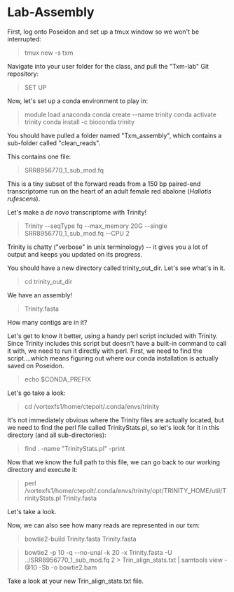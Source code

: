 # Lab-Assembly

First, log onto Poseidon and set up a tmux window so we won't be interrupted:

>tmux new -s txm

Navigate into your user folder for the class, and pull the "Txm-lab" Git repository:

>SET UP

Now, let's set up a conda environment to play in:

>module load anaconda
>conda create --name trinity
>conda activate trinity
>conda install -c bioconda trinity

You should have pulled a folder named "Txm_assembly", which contains a sub-folder called "clean_reads".

This contains one file:

>SRR8956770_1_sub_mod.fq

This is a tiny subset of the forward reads from a 150 bp paired-end transcriptome run on the heart of an adult female red abalone (*Haliotis rufescens*).

Let's make a *de novo* transcriptome with Trinity!

>Trinity --seqType fq --max_memory 20G --single SRR8956770_1_sub_mod.fq --CPU 2

Trinity is chatty ("verbose" in unix terminology) -- it gives you a lot of output and keeps you updated on its progress.

You should have a new directory called trinity_out_dir. Let's see what's in it.

>cd trinity_out_dir

We have an assembly!

>Trinity.fasta

How many contigs are in it?

Let's get to know it better, using a handy perl script included with Trinity. Since Trinity includes this script but doesn't have a built-in command to call it with, we need to run it directly with perl. First, we need to find the script....which means figuring out where our conda installation is actually saved on Poseidon.

>echo $CONDA_PREFIX

Let's go take a look:

>cd /vortexfs1/home/ctepolt/.conda/envs/trinity

It's not immediately obvious where the Trinity files are actually located, but we need to find the perl file called TrinityStats.pl, so let's look for it in this directory (and all sub-directories):

>find . -name "TrinityStats.pl" -print

Now that we know the full path to this file, we can go back to our working directory and execute it:

>perl /vortexfs1/home/ctepolt/.conda/envs/trinity/opt/TRINITY_HOME/util/TrinityStats.pl Trinity.fasta

Let's take a look.

Now, we can also see how many reads are represented in our txm:

>bowtie2-build Trinity.fasta Trinity.fasta

>bowtie2 -p 10 -q --no-unal -k 20 -x Trinity.fasta -U ../SRR8956770_1_sub_mod.fq 2 > Trin_align_stats.txt | samtools view -@10 -Sb -o bowtie2.bam

Take a look at your new Trin_align_stats.txt file.
